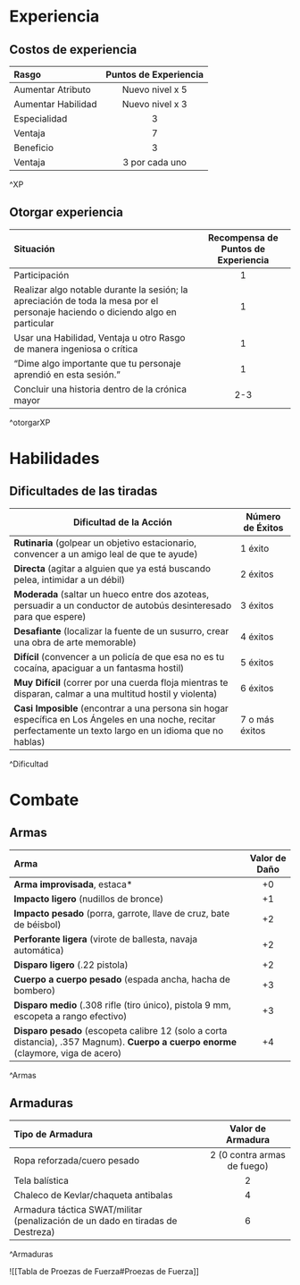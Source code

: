 
# Experiencia
## Costos de experiencia
|Rasgo|Puntos de Experiencia|
|:---|:---:|
|Aumentar Atributo|Nuevo nivel x 5|
|Aumentar Habilidad|Nuevo nivel x 3|
|Especialidad|3|
|Ventaja|7|
|Beneficio|3|
|Ventaja|3 por cada uno|
^XP

## Otorgar experiencia

|                                                            Situación                                                            | Recompensa de Puntos de Experiencia |
|:-------------------------------------------------------------------------------------------------------------------------------|:-----------------------------------:|
|                                                          Participación                                                          |                  1                  |
| Realizar algo notable durante la sesión; la apreciación de toda la mesa por el personaje haciendo o diciendo algo en particular |                  1                  |
|                             Usar una Habilidad, Ventaja u otro Rasgo de manera ingeniosa o crítica                              |                  1                  |
|                                “Dime algo importante que tu personaje aprendió en esta sesión.”                                 |                  1                  |
|                                        Concluir una historia dentro de la crónica mayor                                         |                 2-3                 |
^otorgarXP

# Habilidades


## Dificultades de las tiradas

|Dificultad de la Acción|Número de Éxitos|
|---|---|
|**Rutinaria** (golpear un objetivo estacionario, convencer a un amigo leal de que te ayude)|1 éxito|
|**Directa** (agitar a alguien que ya está buscando pelea, intimidar a un débil)|2 éxitos|
|**Moderada** (saltar un hueco entre dos azoteas, persuadir a un conductor de autobús desinteresado para que espere)|3 éxitos|
|**Desafiante** (localizar la fuente de un susurro, crear una obra de arte memorable)|4 éxitos|
|**Difícil** (convencer a un policía de que esa no es tu cocaína, apaciguar a un fantasma hostil)|5 éxitos|
|**Muy Difícil** (correr por una cuerda floja mientras te disparan, calmar a una multitud hostil y violenta)|6 éxitos|
|**Casi Imposible** (encontrar a una persona sin hogar específica en Los Ángeles en una noche, recitar perfectamente un texto largo en un idioma que no hablas)|7 o más éxitos|
^Dificultad


# Combate

## Armas

|Arma|Valor de Daño|
|:---|:---:|
|**Arma improvisada**, estaca*|+0|
|**Impacto ligero** (nudillos de bronce)|+1|
|**Impacto pesado** (porra, garrote, llave de cruz, bate de béisbol)|+2|
|**Perforante ligera** (virote de ballesta, navaja automática)|+2|
|**Disparo ligero** (.22 pistola)|+2|
|**Cuerpo a cuerpo pesado** (espada ancha, hacha de bombero)|+3|
|**Disparo medio** (.308 rifle (tiro único), pistola 9 mm, escopeta a rango efectivo)|+3|
|**Disparo pesado** (escopeta calibre 12 (solo a corta distancia), .357 Magnum). **Cuerpo a cuerpo enorme** (claymore, viga de acero)|+4|
^Armas

## Armaduras

|Tipo de Armadura|Valor de Armadura|
|:---|:---:|
|Ropa reforzada/cuero pesado|2 (0 contra armas de fuego)|
|Tela balística|2|
|Chaleco de Kevlar/chaqueta antibalas|4|
|Armadura táctica SWAT/militar (penalización de un dado en tiradas de Destreza)|6|
^Armaduras

![[Tabla de Proezas de Fuerza#Proezas de Fuerza]]